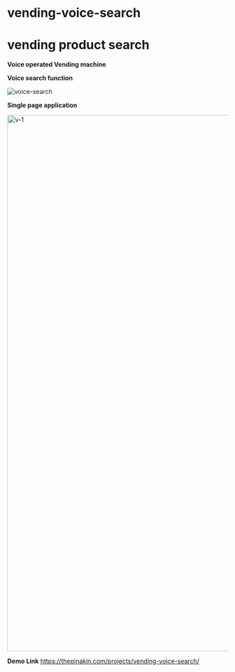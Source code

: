 # vending-voice-search

# vending product search
**Voice operated Vending machine**

**Voice search function**

![voice-search](https://user-images.githubusercontent.com/33729320/129274302-88c770f2-e005-4635-a5dc-4cdd54c34a2d.png)



**Single page application**

<img width="1223" alt="v-1" src="https://user-images.githubusercontent.com/33729320/129274402-658ec14e-4ede-4f07-ad8b-ee7842b17834.png">


**Demo Link**
https://thepinakin.com/projects/vending-voice-search/



